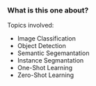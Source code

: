 ### What is this one about?

Topics involved:

- Image Classification
- Object Detection
- Semantic Segemantation
- Instance Segmantation
- One-Shot Learning
- Zero-Shot Learning

